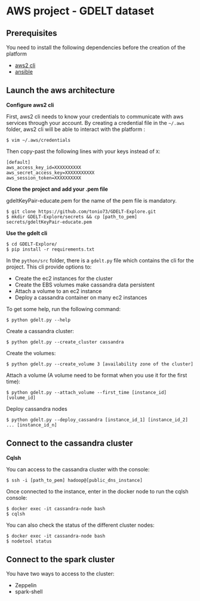 # AWS project - GDELT dataset

## Prerequisites

You need to install the following dependencies before the creation of the platform
- [aws2 cli](https://docs.aws.amazon.com/cli/latest/userguide/install-cliv2-linux-mac.html)
- [ansible](https://docs.ansible.com/ansible/latest/installation_guide/intro_installation.html)

## Launch the aws architecture

__Configure aws2 cli__

First, aws2 cli needs to know your credentials to communicate with aws services through your account. By creating a
credential file in the `~/.aws` folder, aws2 cli will be able to interact with the platform :

```shell script
$ vim ~/.aws/credentials
```

Then copy-past the following lines with your keys instead of `X`:

```shell script
[default]
aws_access_key_id=XXXXXXXXXX
aws_secret_access_key=XXXXXXXXXXX
aws_session_token=XXXXXXXXXX
```

__Clone the project and add your .pem file__

gdeltKeyPair-educate.pem for the name of the pem file is mandatory.

```shell script
$ git clone https://github.com/tonio73/GDELT-Explore.git
$ mkdir GDELT-Explore/secrets && cp [path_to_pem] secrets/gdeltKeyPair-educate.pem
```

__Use the gdelt cli__

```shell script
$ cd GDELT-Explore/
$ pip install -r requirements.txt
```

In the `python/src` folder, there is a `gdelt.py` file which contains the cli for the project. This cli provide options 
to:
- Create the ec2 instances for the cluster
- Create the EBS volumes make cassandra data persistent
- Attach a volume to an ec2 instance
- Deploy a cassandra container on many ec2 instances

To get some help, run the following command:

````shell script
$ python gdelt.py --help
````
Create a cassandra cluster:

````shell script
$ python gdelt.py --create_cluster cassandra
````
Create the volumes:

````shell script
$ python gdelt.py --create_volume 3 [availability zone of the cluster]
````
Attach a volume (A volume need to be format when you use it for the first time):

````shell script
$ python gdelt.py --attach_volume --first_time [instance_id] [volume_id]
````

Deploy cassandra nodes

````shell script
$ python gdelt.py --deploy_cassandra [instance_id_1] [instance_id_2] ... [instance_id_n]
````

## Connect to the cassandra cluster

__Cqlsh__

You can access to the cassandra cluster with the console:

```shell script
$ ssh -i [path_to_pem] hadoop@[public_dns_instance]
```

Once connected to the instance, enter in the docker node to run the cqlsh console:

```shell script
$ docker exec -it cassandra-node bash
$ cqlsh
```

You can also check the status of the different cluster nodes:

```shell script
$ docker exec -it cassandra-node bash
$ nodetool status
```

## Connect to the spark cluster

You have two ways to access to the cluster:

- Zeppelin
- spark-shell